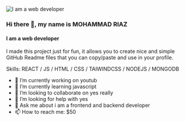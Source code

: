 ![I am a web developer](https://i.ibb.co.com/23xNzKgg/Black-Modern-Personal-Linked-In-Banner.png)

### Hi there 👋, my name is MOHAMMAD RIAZ
#### I am a web developer

I made this project just for fun, it allows you to create nice and simple GitHub Readme files that you can copy/paste and use in your profile.

Skills:  REACT / JS / HTML / CSS / TAIWINDCSS /  NODEJS / MONGODB

- 🔭 I’m currently working on youtub 
- 🌱 I’m currently learning javascript 
- 👯 I’m looking to collaborate on yes really 
- 🤔 I’m looking for help with yes 
- 💬 Ask me about i am a frontend and backend developer 
- 📫 How to reach me: $50 


